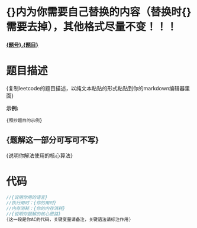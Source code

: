 # {}内为你需要自己替换的内容（替换时{}需要去掉），其他格式尽量不变！！！


#### [{题号}.{题目}]({题目链接})

# 题目描述

{复制leetcode的题目描述，以纯文本粘贴的形式粘贴到你的markdown编辑器里面}

**示例:**

```
{照抄题目的示例}
```

## {题解这一部分可写可不写}

{说明你解法使用的核心算法}

# 代码

```c++
//{说明你用的语言}
//执行用时：{你的用时}
//内存消耗：{你的内存消耗}
//{说明你题解的核心思路}
{这一段是你AC的代码，关键变量请备注，关键语法请标注作用}
```
